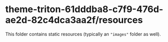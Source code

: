 # theme-triton-61dddba8-c7f9-476d-ae2d-82c4dca3aa2f/resources

This folder contains static resources (typically an `"images"` folder as well).
